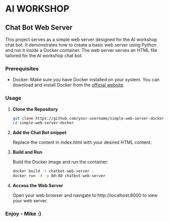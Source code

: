 # AI WORKSHOP
## Chat Bot Web Server 

This project serves as a simple web server designed for the AI workshop chat bot. It demonstrates how to create a basic web server using Python and run it inside a Docker container. The web server serves an HTML file tailored for the AI workshop chat bot.

### Prerequisites

- Docker: Make sure you have Docker installed on your system. You can download and install Docker from the [official website](https://www.docker.com/get-started).

### Usage

1. **Clone the Repository**

   ```bash
   git clone https://github.com/your-username/simple-web-server-docker.git
   cd simple-web-server-docker

2. **Add the Chat Bot snippet**

    Replace the content in index.html with your desired HTML content.


3. **Build and Run**
   
   Build the Docker image and run the container:
   ```bash
   docker build -t chatbot-web-server .
   docker run -d -p 80:80 chatbot-web-server

4. **Access the Web Server**

   Open your web browser and navigate to http://localhost:8000 to view your web server.

### Enjoy - Mike :)